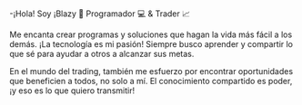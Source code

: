 -¡Hola! Soy ¡Blazy 👋
Programador 💻 & Trader 📈

Me encanta crear programas y soluciones que hagan la vida más fácil a los demás. ¡La tecnología es mi pasión! Siempre busco aprender y compartir lo que sé para ayudar a otros a alcanzar sus metas.

En el mundo del trading, también me esfuerzo por encontrar oportunidades que beneficien a todos, no solo a mí. El conocimiento compartido es poder, ¡y eso es lo que quiero transmitir!
